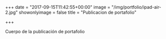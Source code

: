 +++
date = "2017-09-15T11:42:55+00:00"
image = "/img/portfolio/ipad-air-2.jpg"
showonlyimage = false
title = "Publicacion de portafolio"

+++


Cuerpo de la publicación de portafolio